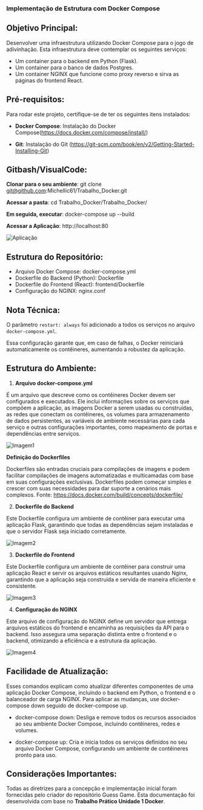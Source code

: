 ### Implementação de Estrutura com Docker Compose



## Objetivo Principal: 

Desenvolver uma infraestrutura utilizando Docker Compose para o jogo de adivinhação. Esta infraestrutura deve contemplar os seguintes serviços:

- Um container para o backend em Python (Flask).
- Um container para o banco de dados Postgres.
- Um container NGINX que funcione como proxy reverso e sirva as páginas do frontend React.



## Pré-requisitos:

Para rodar este projeto, certifique-se de ter os seguintes itens instalados:

- **Docker Compose**: Instalação do Docker Compose(https://docs.docker.com/compose/install/)

- **Git**: Instalação do Git (https://git-scm.com/book/en/v2/Getting-Started-Installing-Git)


## Gitbash/VisualCode: 

**Clonar para o seu ambiente**: git clone git@github.com:Michellic61/Trabalho_Docker.git

**Acessar a pasta**: cd Trabalho_Docker/Trabalho_Docker/

**Em seguida, executar**: docker-compose up --build

**Acessar a Aplicação**: http://localhost:80

![Aplicação](image.png)



## Estrutura do Repositório:

- Arquivo Docker Compose: docker-compose.yml
- Dockerfile do Backend (Python): Dockerfile
- Dockerfile do Frontend (React): frontend/Dockerfile
- Configuração do NGINX: nginx.conf


## Nota Técnica:
O parâmetro `restart: always` foi adicionado a todos os serviços no arquivo `docker-compose.yml`.

Essa configuração garante que, em caso de falhas, o Docker reiniciará automaticamente os contêineres, aumentando a robustez da aplicação.


## Estrutura do Ambiente: 

1. **Arquivo docker-compose.yml**

É um arquivo que descreve como os contêineres Docker devem ser configurados e executados. Ele inclui informações sobre os serviços que compõem a aplicação, as imagens Docker a serem usadas ou construídas, as redes que conectam os contêineres, os volumes para armazenamento de dados persistentes, as variáveis de ambiente necessárias para cada serviço e outras configurações importantes, como mapeamento de portas e dependências entre serviços.

![Imagem1](image-1.png)


**Definição do Dockerfiles** 

Dockerfiles são entradas cruciais para compilações de imagens e podem facilitar compilações de imagens automatizadas e multicamadas com base em suas configurações exclusivas. Dockerfiles podem começar simples e crescer com suas necessidades para dar suporte a cenários mais complexos. Fonte: https://docs.docker.com/build/concepts/dockerfile/

2. **Dockerfile do Backend**

Este Dockerfile configura um ambiente de contêiner para executar uma aplicação Flask, garantindo que todas as dependências sejam instaladas e que o servidor Flask seja iniciado corretamente.

![Imagem2](image-2.png)

3. **Dockerfile do Frontend**

Este Dockerfile configura um ambiente de contêiner para construir uma aplicação React e servir os arquivos estáticos resultantes usando Nginx, garantindo que a aplicação seja construída e servida de maneira eficiente e consistente.

![Imagem3](image-3.png)

4. **Configuração do NGINX**

Este arquivo de configuração do NGINX define um servidor que entrega arquivos estáticos do frontend e encaminha as requisições da API para o backend. Isso assegura uma separação distinta entre o frontend e o backend, otimizando a eficiência e a estrutura da aplicação.

![Imagem4](image-4.png)


## Facilidade de Atualização:

Esses comandos explicam como atualizar diferentes componentes de uma aplicação Docker Compose, incluindo o backend em Python, o frontend e o balanceador de carga NGINX. Para aplicar as mudanças, use docker-compose down seguido de docker-compose up.

- docker-compose down: Desliga e remove todos os recursos associados ao seu ambiente Docker Compose, incluindo contêineres, redes e volumes.

- docker-compose up: Cria e inicia todos os serviços definidos no seu arquivo Docker Compose, configurando um ambiente de contêineres pronto para uso.


## Considerações Importantes:

Todas as diretrizes para a concepção e implementação inicial foram fornecidas pelo criador do repositório Guess Game. Esta documentação foi desenvolvida com base no **Trabalho Prático Unidade 1 Docker**.



